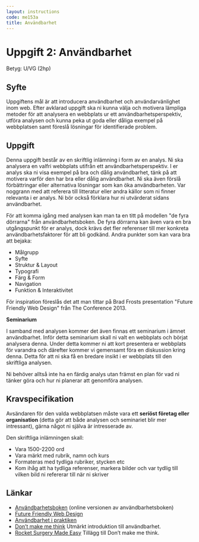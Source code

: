 ```yaml
---
layout: instructions
code: me153a
title: Användbarhet
---
```


# Uppgift 2: Användbarhet

Betyg: U/VG (2hp)

## Syfte

Uppgiftens mål är att introducera användbarhet och användarvänlighet inom web. Efter avklarad uppgift ska ni kunna välja och motivera lämpliga metoder för att analysera en webbplats ur ett användbarhetsperspektiv, utföra analysen och kunna peka ut goda eller dåliga exempel på webbplatsen samt föreslå lösningar för identifierade problem.

## Uppgift

Denna uppgift består av en skriftlig inlämning i form av en analys. Ni ska analysera en valfri webbplats utifrån ett användbarhetsperspektiv. I er analys ska ni visa exempel på bra och dålig användbarhet, tänk på att motivera varför den har bra eller dålig användbarhet. Ni ska även förslå förbättringar eller alternativa lösningar som kan öka användbarheten. Var noggrann med att referera till litteratur eller andra källor som ni finner relevanta i er analys. Ni bör också förklara hur ni utvärderat sidans användbarhet.

För att komma igång med analysen kan man ta en titt på modellen "de fyra dörrarna" från användbarhetsboken. De fyra dörrarna kan även vara en bra utgångspunkt för er analys, dock krävs det fler referenser till mer konkreta användbarhetsfaktorer för att bli godkänd. Andra punkter som kan vara bra att bejaka:

* Målgrupp
* Syfte
* Struktur & Layout
* Typografi
* Färg & Form
* Navigation
* Funktion & Interaktivitet

För inspiration föreslås det att man tittar på Brad Frosts presentation "Future Friendly Web Design" från The Conference 2013.

**Seminarium**

I samband med analysen kommer det även finnas ett seminarium i ämnet användbarhet. Inför detta seminarium skall ni valt en webbplats och börjat analysera denna. Under detta kommer ni att kort presentera er webbplats för varandra och därefter kommer vi gemensamt föra en diskussion kring denna. Detta för att ni ska få en bredare insikt i er webbplats till den skriftliga analysen.

Ni behöver alltså inte ha en färdig analys utan främst en plan för vad ni tänker göra och hur ni planerar att genomföra analysen.

## Kravspecifikation

Avsändaren för den valda webbplatsen måste vara ett **seriöst företag eller organisation** (detta gör att både analysen och seminariet blir mer intressant), gärna något ni själva är intresserade av.

Den skriftliga inlämningen skall:

* Vara 1500-2200 ord
* Vara märkt med rubrik, namn och kurs
* Formateras med tydliga rubriker, stycken etc
* Kom ihåg att ha tydliga referenser, markera bilder och var tydlig till vilken bild ni refererar till när ni skriver

## Länkar

* [Användbarhetsboken][usability] (online versionen av användbarhetsboken)
* [Future Friendly Web Design][future]
* [Användbarhet i praktiken][praktiken]
* [Don’t make me think][think] Utmärkt introduktion till användbarhet.
* [Rocket Surgery Made Easy][rocket] Tillägg till Don’t make me think.

[usability]: http://www.anvandbart.se/ab/
[future]: http://mediaevolution.23video.com/brad-frost-future-friendly-web-design
[praktiken]: http://anvandbarhet.se/start
[think]: http://www.amazon.com/Dont-Make-Me-Think-Usability/dp/0321344758
[rocket]: http://www.amazon.com/Rocket-Surgery-Made-Easy-Do-It-Yourself/dp/0321657292
